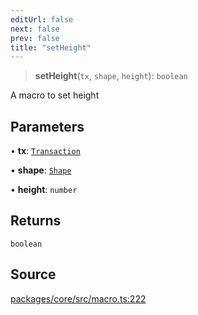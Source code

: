 ```yaml
---
editUrl: false
next: false
prev: false
title: "setHeight"
---
```


> **setHeight**(`tx`, `shape`, `height`): `boolean`

A macro to set height

## Parameters

• **tx**: [`Transaction`](/api-core/classes/transaction/)

• **shape**: [`Shape`](/api-core/classes/shape/)

• **height**: `number`

## Returns

`boolean`

## Source

[packages/core/src/macro.ts:222](https://github.com/dgmjs/dgmjs/blob/main/packages/core/src/macro.ts#L222)
